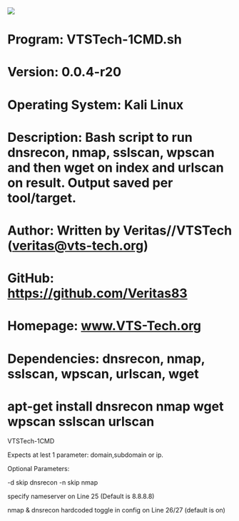 <img src="https://i.gyazo.com/f17798fc02b3d14af9a3c60a3a10f7d1.png">

# Program: VTSTech-1CMD.sh
# Version: 0.0.4-r20
# Operating System: Kali Linux
# Description: Bash script to run dnsrecon, nmap, sslscan, wpscan and then wget on index and urlscan on result. Output saved per tool/target.
# Author: Written by Veritas//VTSTech (veritas@vts-tech.org)
# GitHub: https://github.com/Veritas83
# Homepage: www.VTS-Tech.org
# Dependencies: dnsrecon, nmap, sslscan, wpscan, urlscan, wget
# apt-get install dnsrecon nmap wget wpscan sslscan urlscan

VTSTech-1CMD

Expects at lest 1 parameter: domain,subdomain or ip.

Optional Parameters:

-d skip dnsrecon
-n skip nmap

specify nameserver on Line 25 (Default is 8.8.8.8)

nmap & dnsrecon hardcoded toggle in config on Line 26/27 (default is on)
